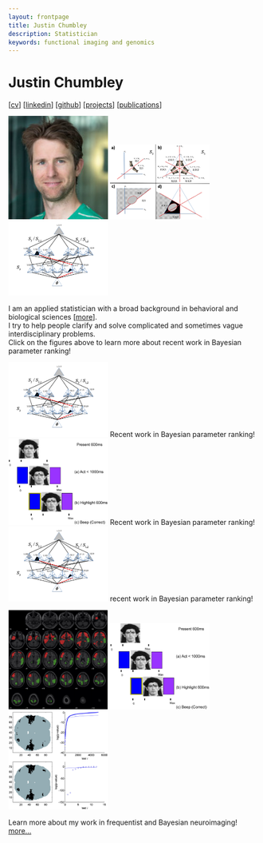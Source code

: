 ```yaml
---
layout: frontpage
title: Justin Chumbley
description: Statistician
keywords: functional imaging and genomics
---
```


# Justin Chumbley

[[cv](http://chumbleycode.github.io/chumbleycode.github.io/docs/cv.pdf)] 
[[linkedin](https://www.linkedin.com/in/chumbleycode)] 
[[github](https://github.com/chumbleycode/)] 
[[projects](projects.md)]
[[publications](https://scholar.google.com/citations?hl=en&user=YbbXlwIAAAAJ)]

[<img src="docs/JRCsquare.jpg" alt="drawing" width="200">](http://chumbleycode.github.io/chumbleycode.github.io/docs/cv.pdf) [<img src="docs/finest_order1.png" alt="drawing" width="200">](docs/fcr_apa.pdf#page=26) [<img src="docs/finest_order2.png" alt="drawing" width="200">](docs/fcr_apa.pdf#page=27) <br/>

I am an applied statistician with a broad background in behavioral and biological sciences [[more](http://chumbleycode.github.io/chumbleycode.github.io/docs/cv.pdf)].  <br/>
I try to help people clarify and solve complicated and sometimes vague interdisciplinary problems. <br/>
Click on the figures above to learn more about recent work in Bayesian parameter ranking! <br/>

[<img src="docs/finest_order2.png" alt="drawing" width="200">](docs/fcr_apa.pdf#page=27) Recent work in Bayesian parameter ranking!
[<img src="docs/learning.png" alt="drawing" width="200">](https://journals.plos.org/ploscompbiol/article?id=10.1371/journal.pcbi.1002346) Recent work in Bayesian parameter ranking!
[<img src="docs/finest_order2.png" alt="drawing" width="200">](docs/fcr_apa.pdf#page=27) recent work in Bayesian parameter ranking!



[<img src="docs/multinomial_spm.jpg" alt="drawing" width="200">](https://www.sciencedirect.com/science/article/pii/S1053811910008281) [<img src="docs/learning.png" alt="drawing" width="200">](https://journals.plos.org/ploscompbiol/article?id=10.1371/journal.pcbi.1002346) [<img src="docs/fdr_imaging.jpg" alt="drawing" width="200">](https://www.sciencedirect.com/science/article/pii/S1053811908006472) <br/> 

Learn more about my work in frequentist and Bayesian neuroimaging! <br/> 
[more...](more_figures.md)

 
